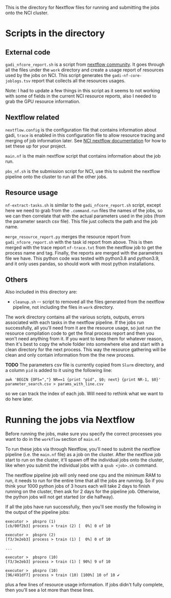 This is the directory for Nextflow files for running and submitting the jobs onto the NCI cluster. 

# Scripts in the directory

## External code

`gadi_nfcore_report.sh` is a script from [nextflow community](https://github.com/Sydney-Informatics-Hub/HPC_usage_reports/blob/master/Scripts/gadi_nfcore_report.sh). It goes through all the files under the `work` directory and create a usage report of resources used by the jobs on NCI. This script generates the `gadi-nf-core-joblogs.tsv` report that collects all the resources usages. 

Note: I had to update a few things in this script as it seems to not working with some of fields in the current NCI resource reports, also I needed to grab the GPU resource information. 


## Nextflow related

`nextflow.config` is the configuration file that contains information about gadi, `trace` is enabled in this configuration file to allow resource tracing and merging of job information later. 
See [NCI nextflow documentation](https://opus.nci.org.au/spaces/DAE/pages/138903678/Nextflow) for how to set these up for your project. 

`main.nf` is the main nextflow script that contains information about the job run. 

`pbs_nf.sh` is the submission script for NCI, use this to submit the nextflow pipeline onto the cluster to run all the other jobs. 


## Resource usage

`nf-extract-tasks.sh` is similar to the `gadi_nfcore_report.sh` script, except here we need to grab from the `.command.run` files the names of the jobs, so we can then correlate that with the actual parameters used in the jobs (from the parameter search csv file). This file just collects the path and the job name. 

`merge_resource_report.py` merges the resource report from `gadi_nfcore_report.sh` with the task id report from above. This is then merged with the trace report `nf-trace.txt` from the nextflow job to get the process name and tag. Finally, the reports are merged with the parameters file we have. This python code was tested with python3.8 and python3.9, and it only uses pandas, so should work with most python installations. 


## Others

Also included in this directory are: 

* `cleanup.sh` -- script to removed all the files generated from the nextflow pipeline, not including the files in `work` directory. 

The work directory contains all the various scripts, outputs, errors associated with each tasks in the nextflow pipeline. If the jobs run successfully, all you'll need from it are the resource usage, so just run the resource compilation code to get the final process report and then you won't need anything from it. If you want to keep them for whatever reason, then it's best to copy the whole folder into somewhere else and start with a clean directory for the next process. This way the resource gathering will be clean and only contain information from the the new process. 

**TODO** The parameters csv file is currently copied from `Slurm` directory, and a column `pid` is added to it using the following line: 
```
awk 'BEGIN {OFS=","} NR==1 {print "pid", $0; next} {print NR-1, $0}' parameter_search.csv > params_with_line.csv
```
so we can track the index of each job. Will need to rethink what we want to do here later. 


# Running the jobs via Nextflow

Before running the jobs, make sure you specify the correct processes you want to do in the `workflow` section of `main.nf`. 

To run these jobs via through Nextflow, you'll need to submit the nextflow pipeline (i.e. the `main.nf` file) as a job on the cluster. After the nextflow job start to run on the cluster, it'll spawn off the individual jobs onto the cluster, like when you submit the individual jobs with a `qsub <job>.sh` command. 

The nextflow pipeline job will only need one cpu and the minimum RAM to run, it needs to run for the entire time that all the jobs are running. So if you think your 1000 python jobs of 3 hours each will take 2 days to finish running on the cluster, then ask for 2 days for the pipeline job. Otherwise, the python jobs will not get started (or die halfway).

If all the jobs have run successfully, then you'll see mostly the following in the output of the pipeline jobs: 

```
executor >  pbspro (1)
[cb/00f2b3] process > train (2) [  0%] 0 of 10

executor >  pbspro (2)
[f3/3e2eb3] process > train (1) [  0%] 0 of 10

...

executor >  pbspro (10)
[f3/3e2eb3] process > train (1) [ 90%] 9 of 10

executor >  pbspro (10)
[96/491df7] process > train (10) [100%] 10 of 10 ✔
```

plus a few lines of resource usage information. If jobs didn't fully complete, then you'll see a lot more than these lines. 

 
